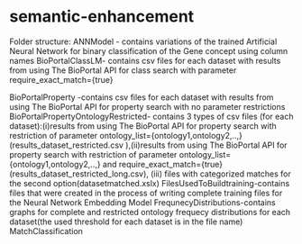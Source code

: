 # semantic-enhancement
Folder structure:
ANNModel - contains variations of the trained Artificial Neural Network for binary classification of the Gene concept using column names
BioPortalClassLM- contains csv files for each dataset with results from using The BioPortal API for class search with parameter require_exact_match={true}

BioPortalProperty -contains csv files for each dataset with results from using The BioPortal API for property search with no parameter restrictions
BioPortalPropertyOntologyRestricted- contains 3 types of csv files (for each dataset):(i)results from using The BioPortal API for property search with restriction of parameter ontology_list={ontology1,ontology2,..,}(results_dataset_restricted.csv ),(ii)results from using The BioPortal API for property search with restriction of parameter ontology_list={ontology1,ontology2,..,} and require_exact_match={true}(results_dataset_restricted_long.csv), (iii) files with categorized matches for the second option(datasetmatched.xslx)
FilesUsedToBuildtraining-contains files that were created in the process of writing complete training files for the Neural Network Embedding Model
FrequnecyDistributions-contains graphs for complete and restricted ontology frequecy distributions for each dataset(the used threshold for each dataset is in the file name)
MatchClassification

                                                
